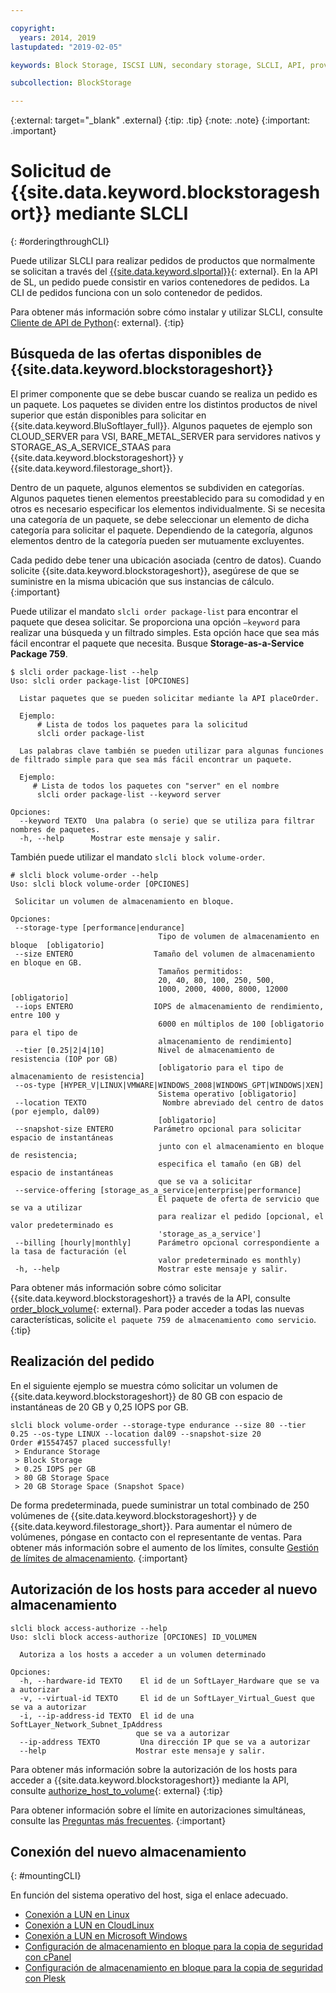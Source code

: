 ```yaml
---

copyright:
  years: 2014, 2019
lastupdated: "2019-02-05"

keywords: Block Storage, ISCSI LUN, secondary storage, SLCLI, API, provisioning

subcollection: BlockStorage

---
```

{:external: target="_blank" .external}
{:tip: .tip}
{:note: .note}
{:important: .important}

# Solicitud de {{site.data.keyword.blockstorageshort}} mediante SLCLI
{: #orderingthroughCLI}

Puede utilizar SLCLI para realizar pedidos de productos que normalmente se solicitan a través del [{{site.data.keyword.slportal}}](https://control.softlayer.com/){: external}. En la API de SL, un pedido puede consistir en varios contenedores de pedidos. La CLI de pedidos funciona con un solo contenedor de pedidos.

Para obtener más información sobre cómo instalar y utilizar SLCLI, consulte [Cliente de API de Python](https://softlayer-python.readthedocs.io/en/latest/cli/){: external}.
{:tip}

## Búsqueda de las ofertas disponibles de {{site.data.keyword.blockstorageshort}}

El primer componente que se debe buscar cuando se realiza un pedido es un paquete. Los paquetes se dividen entre los distintos productos de nivel superior que están disponibles para solicitar en {{site.data.keyword.BluSoftlayer_full}}. Algunos paquetes de ejemplo son CLOUD_SERVER para VSI, BARE_METAL_SERVER para servidores nativos y STORAGE_AS_A_SERVICE_STAAS para {{site.data.keyword.blockstorageshort}} y {{site.data.keyword.filestorage_short}}.

Dentro de un paquete, algunos elementos se subdividen en categorías. Algunos paquetes tienen elementos preestablecido para su comodidad y en otros es necesario especificar los elementos individualmente. Si se necesita una categoría de un paquete, se debe seleccionar un elemento de dicha categoría para solicitar el paquete. Dependiendo de la categoría, algunos elementos dentro de la categoría pueden ser mutuamente excluyentes.

Cada pedido debe tener una ubicación asociada (centro de datos). Cuando solicite {{site.data.keyword.blockstorageshort}}, asegúrese de que se suministre en la misma ubicación que sus instancias de cálculo.
{:important}

Puede utilizar el mandato `slcli order package-list` para encontrar el paquete que desea solicitar. Se proporciona una opción `–keyword` para realizar una búsqueda y un filtrado simples. Esta opción hace que sea más fácil encontrar el paquete que necesita. Busque **Storage-as-a-Service Package 759**.

```
$ slcli order package-list --help
Uso: slcli order package-list [OPCIONES]

  Listar paquetes que se pueden solicitar mediante la API placeOrder.

  Ejemplo:
      # Lista de todos los paquetes para la solicitud
      slcli order package-list

  Las palabras clave también se pueden utilizar para algunas funciones de filtrado simple para que sea más fácil encontrar un paquete.

  Ejemplo:
     # Lista de todos los paquetes con "server" en el nombre
      slcli order package-list --keyword server

Opciones:
  --keyword TEXTO  Una palabra (o serie) que se utiliza para filtrar nombres de paquetes.
  -h, --help      Mostrar este mensaje y salir.
```

También puede utilizar el mandato `slcli block volume-order`.

```
# slcli block volume-order --help
Uso: slcli block volume-order [OPCIONES]

 Solicitar un volumen de almacenamiento en bloque.

Opciones:
 --storage-type [performance|endurance]
                                 Tipo de volumen de almacenamiento en bloque  [obligatorio]
 --size ENTERO                  Tamaño del volumen de almacenamiento en bloque en GB.
                                 Tamaños permitidos:
                                 20, 40, 80, 100, 250, 500,
                                 1000, 2000, 4000, 8000, 12000  [obligatorio]
 --iops ENTERO                  IOPS de almacenamiento de rendimiento, entre 100 y
                                 6000 en múltiplos de 100 [obligatorio para el tipo de
                                 almacenamiento de rendimiento]
 --tier [0.25|2|4|10]            Nivel de almacenamiento de resistencia (IOP por GB)
                                 [obligatorio para el tipo de almacenamiento de resistencia]
 --os-type [HYPER_V|LINUX|VMWARE|WINDOWS_2008|WINDOWS_GPT|WINDOWS|XEN]
                                 Sistema operativo [obligatorio]
 --location TEXTO                 Nombre abreviado del centro de datos (por ejemplo, dal09)
                                 [obligatorio]
 --snapshot-size ENTERO         Parámetro opcional para solicitar espacio de instantáneas
                                 junto con el almacenamiento en bloque de resistencia;
                                 especifica el tamaño (en GB) del espacio de instantáneas
                                 que se va a solicitar
 --service-offering [storage_as_a_service|enterprise|performance]
                                 El paquete de oferta de servicio que se va a utilizar
                                 para realizar el pedido [opcional, el valor predeterminado es
                                 'storage_as_a_service']
 --billing [hourly|monthly]      Parámetro opcional correspondiente a la tasa de facturación (el
                                 valor predeterminado es monthly)
 -h, --help                      Mostrar este mensaje y salir.
```

Para obtener más información sobre cómo solicitar {{site.data.keyword.blockstorageshort}} a través de la API, consulte [order_block_volume](https://softlayer-python.readthedocs.io/en/latest/api/managers/block/#SoftLayer.managers.block.BlockStorageManager.order_block_volume){: external}.
Para poder acceder a todas las nuevas características, solicite `el paquete 759 de almacenamiento como servicio`.
{:tip}


## Realización del pedido

En el siguiente ejemplo se muestra cómo solicitar un volumen de {{site.data.keyword.blockstorageshort}} de 80 GB con espacio de instantáneas de 20 GB y 0,25 IOPS por GB.

```
slcli block volume-order --storage-type endurance --size 80 --tier 0.25 --os-type LINUX --location dal09 --snapshot-size 20
Order #15547457 placed successfully!
 > Endurance Storage
 > Block Storage
 > 0.25 IOPS per GB
 > 80 GB Storage Space
 > 20 GB Storage Space (Snapshot Space)
```

De forma predeterminada, puede suministrar un total combinado de 250 volúmenes de {{site.data.keyword.blockstorageshort}} y de {{site.data.keyword.filestorage_short}}. Para aumentar el número de volúmenes, póngase en contacto con el representante de ventas. Para obtener más información sobre el aumento de los límites, consulte [Gestión de límites de almacenamiento](/docs/infrastructure/BlockStorage?topic=BlockStorage-managingstoragelimits).
{:important}

## Autorización de los hosts para acceder al nuevo almacenamiento

```
slcli block access-authorize --help
Uso: slcli block access-authorize [OPCIONES] ID_VOLUMEN

  Autoriza a los hosts a acceder a un volumen determinado

Opciones:
  -h, --hardware-id TEXTO    El id de un SoftLayer_Hardware que se va a autorizar
  -v, --virtual-id TEXTO     El id de un SoftLayer_Virtual_Guest que se va a autorizar
  -i, --ip-address-id TEXTO  El id de una SoftLayer_Network_Subnet_IpAddress
                            que se va a autorizar
  --ip-address TEXTO         Una dirección IP que se va a autorizar
  --help                    Mostrar este mensaje y salir.
```

Para obtener más información sobre la autorización de los hosts para acceder a {{site.data.keyword.blockstorageshort}} mediante la API, consulte [authorize_host_to_volume](https://softlayer-python.readthedocs.io/en/latest/api/managers/block/#SoftLayer.managers.block.BlockStorageManager.authorize_host_to_volume){: external}
{:tip}

Para obtener información sobre el límite en autorizaciones simultáneas, consulte las [Preguntas más frecuentes](/docs/infrastructure/BlockStorage?topic=BlockStorage-faqs).
{:important}

## Conexión del nuevo almacenamiento
{: #mountingCLI}

En función del sistema operativo del host, siga el enlace adecuado.
- [Conexión a LUN en Linux](/docs/infrastructure/BlockStorage?topic=BlockStorage-mountingLinux)
- [Conexión a LUN en CloudLinux](/docs/infrastructure/BlockStorage?topic=BlockStorage-mountingCloudLinux)
- [Conexión a LUN en Microsoft Windows](/docs/infrastructure/BlockStorage?topic=BlockStorage-mountingWindows)
- [Configuración de almacenamiento en bloque para la copia de seguridad con cPanel](/docs/infrastructure/BlockStorage?topic=BlockStorage-cPanelBackups)
- [Configuración de almacenamiento en bloque para la copia de seguridad con Plesk](/docs/infrastructure/BlockStorage?topic=BlockStorage-PleskBackups)
